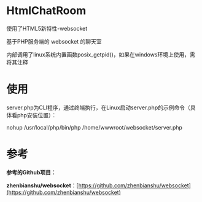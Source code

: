 # HtmlChatRoom #

使用了HTML5新特性-websocket

基于PHP服务端的 websocket 的聊天室

内部调用了linux系统内置函数posix_getpid()，如果在windows环境上使用，需将其注释



# 使用 #

server.php为CLI程序，通过终端执行，在Linux启动server.php的示例命令（具体看php安装位置）：

nohup /usr/local/php/bin/php /home/wwwroot/websocket/server.php



# 参考 #

**参考的Github项目：**

**zhenbianshu/websocket**：[https://github.com/zhenbianshu/websocket](https://github.com/zhenbianshu/websocket)


